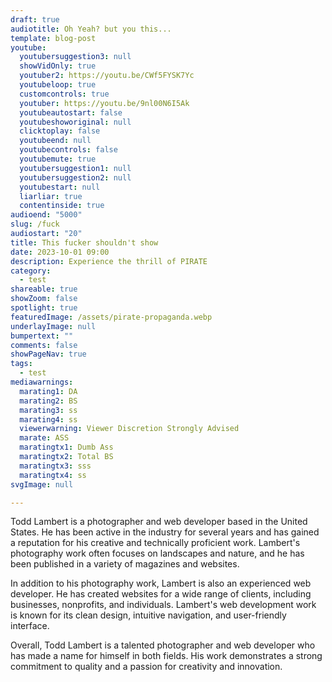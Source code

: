 ```yaml
---
draft: true
audiotitle: Oh Yeah? but you this...
template: blog-post
youtube:
  youtubersuggestion3: null
  showVidOnly: true
  youtuber2: https://youtu.be/CWf5FYSK7Yc
  youtubeloop: true
  customcontrols: true
  youtuber: https://youtu.be/9nl00N6I5Ak
  youtubeautostart: false
  youtubeshoworiginal: null
  clicktoplay: false
  youtubeend: null
  youtubecontrols: false
  youtubemute: true
  youtubersuggestion1: null
  youtubersuggestion2: null
  youtubestart: null
  liarliar: true
  contentinside: true
audioend: "5000"
slug: /fuck
audiostart: "20"
title: This fucker shouldn't show
date: 2023-10-01 09:00
description: Experience the thrill of PIRATE
category:
  - test
shareable: true
showZoom: false
spotlight: true
featuredImage: /assets/pirate-propaganda.webp
underlayImage: null
bumpertext: ""
comments: false
showPageNav: true
tags:
  - test
mediawarnings:
  marating1: DA
  marating2: BS
  marating3: ss
  marating4: ss
  viewerwarning: Viewer Discretion Strongly Advised
  marate: ASS
  maratingtx1: Dumb Ass
  maratingtx2: Total BS
  maratingtx3: sss
  maratingtx4: ss
svgImage: null

---
```


Todd Lambert is a photographer and web developer based in the United States. He has been active in the industry for several years and has gained a reputation for his creative and technically proficient work. Lambert's photography work often focuses on landscapes and nature, and he has been published in a variety of magazines and websites.

In addition to his photography work, Lambert is also an experienced web developer. He has created websites for a wide range of clients, including businesses, nonprofits, and individuals. Lambert's web development work is known for its clean design, intuitive navigation, and user-friendly interface.

Overall, Todd Lambert is a talented photographer and web developer who has made a name for himself in both fields. His work demonstrates a strong commitment to quality and a passion for creativity and innovation.    